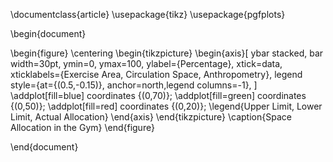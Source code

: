 \documentclass{article}
\usepackage{tikz}
\usepackage{pgfplots}

\begin{document}

\begin{figure}
\centering
\begin{tikzpicture}
    \begin{axis}[
        ybar stacked,
        bar width=30pt,
        ymin=0,
        ymax=100,
        ylabel={Percentage},
        xtick=data,
        xticklabels={Exercise Area, Circulation Space, Anthropometry},
        legend style={at={(0.5,-0.15)},
          anchor=north,legend columns=-1},
    ]
    \addplot[fill=blue] coordinates {(0,70)};
    \addplot[fill=green] coordinates {(0,50)};
    \addplot[fill=red] coordinates {(0,20)};
    \legend{Upper Limit, Lower Limit, Actual Allocation}
    \end{axis}
\end{tikzpicture}
\caption{Space Allocation in the Gym}
\end{figure}

\end{document}


